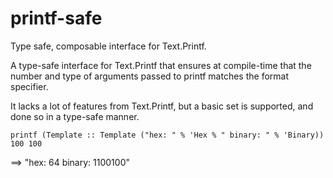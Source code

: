 # printf-safe
Type safe, composable interface for Text.Printf.

A type-safe interface for Text.Printf that ensures at compile-time that the number and type of arguments passed to printf matches the format specifier.

It lacks a lot of features from Text.Printf, but a basic set is supported, and done so in a type-safe manner.

```printf (Template :: Template ("hex: " % 'Hex % " binary: " % 'Binary)) 100 100```

==> "hex: 64 binary: 1100100"
